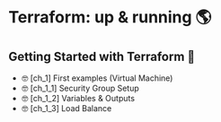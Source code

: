 # Terraform: up & running 🌎

## Getting Started with Terraform 🚀

 * 🤓 [ch_1] First examples (Virtual Machine)
 * 🤓 [ch_1_1] Security Group Setup
 * 🤓 [ch_1_2] Variables & Outputs
 * 🤓 [ch_1_3] Load Balance